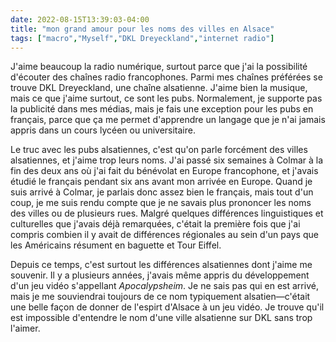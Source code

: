 ```yaml
---
date: 2022-08-15T13:39:03-04:00
title: "mon grand amour pour les noms des villes en Alsace"
tags: ["macro","Myself","DKL Dreyeckland","internet radio"]
---
```

J'aime beaucoup la radio numérique, surtout parce que j'ai la possibilité d'écouter des chaînes radio francophones. Parmi mes chaînes préférées se trouve DKL Dreyeckland, une chaîne alsatienne. J'aime bien la musique, mais ce que j'aime surtout, ce sont les pubs. Normalement, je supporte pas la publicité dans mes médias, mais je fais une exception pour les pubs en français, parce que ça me permet d'apprendre un langage que je n'ai jamais appris dans un cours lycéen ou universitaire. 

Le truc avec les pubs alsatiennes, c'est qu'on parle forcément des villes alsatiennes, et j'aime trop leurs noms. J'ai passé six semaines à Colmar à la fin des deux ans où j'ai fait du bénévolat en Europe francophone, et j'avais étudié le français pendant six ans avant mon arrivée en Europe. Quand je suis arrivé à Colmar, je parlais donc assez bien le français, mais tout d'un coup, je me suis rendu compte que je ne savais plus prononcer les noms des villes ou de plusieurs rues. Malgré quelques différences linguistiques et culturelles que j'avais déjà remarquées, c'était la première fois que j'ai compris combien il y avait de différences régionales au sein d'un pays que les Américains résument en baguette et Tour Eiffel. 

Depuis ce temps, c'est surtout les différences alsatiennes dont j'aime me souvenir. Il y a plusieurs années, j'avais même appris du développement d'un jeu vidéo s'appellant *Apocalypsheim*. Je ne sais pas qui en est arrivé, mais je me souviendrai toujours de ce nom typiquement alsatien—c'était une belle façon de donner de l'espirt d'Alsace à un jeu vidéo. Je trouve qu'il est impossible d'entendre le nom d'une ville alsatienne sur DKL sans trop l'aimer.